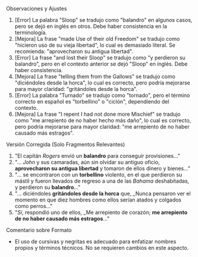Observaciones y Ajustes

1. [Error] La palabra "Sloop" se tradujo como "balandro" en algunos casos, pero se dejó en inglés en otros. Debe haber consistencia en la terminología.
2. [Mejora] La frase "made Use of their old Freedom" se tradujo como "hicieron uso de su vieja libertad", lo cual es demasiado literal. Se recomienda: "aprovecharon su antigua libertad".
3. [Error] La frase "and lost their Sloop" se tradujo como "y perdieron su balandro", pero en el contexto anterior se dejó "Sloop" en inglés. Debe haber consistencia.
4. [Mejora] La frase "telling them from the Gallows" se tradujo como "diciéndoles desde la horca", lo cual es correcto, pero podría mejorarse para mayor claridad: "gritándoles desde la horca".
5. [Error] La palabra "Turnado" se tradujo como "tornado", pero el término correcto en español es "torbellino" o "ciclón", dependiendo del contexto.
6. [Mejora] La frase "I repent I had not done more Mischief" se tradujo como "me arrepiento de no haber hecho más daño", lo cual es correcto, pero podría mejorarse para mayor claridad: "me arrepiento de no haber causado más estragos".

Versión Corregida (Solo Fragmentos Relevantes)

1. "El capitán *Rogers* envió un **balandro** para conseguir provisiones..."
2. "... *John* y sus camaradas, aún sin olvidar su antiguo oficio, **aprovecharon su antigua libertad** y tomaron de ellos dinero y bienes..."
3. "... se encontraron con un **torbellino** violento, en el que perdieron su mástil y fueron llevados de regreso a una de las *Bahama* deshabitadas, y perdieron su **balandro**..."
4. "... diciéndoles **gritándoles desde la horca** que, _Nunca pensaron ver el momento en que diez hombres como ellos serían atados y colgados como perros..."
5. "_Sí_, respondió uno de ellos, _Me arrepiento de corazón; **me arrepiento de no haber causado más estragos**..."

Comentario sobre Formato

- El uso de cursivas y negritas es adecuado para enfatizar nombres propios y términos técnicos. No se requieren cambios en este aspecto.